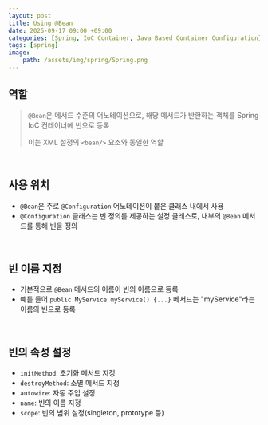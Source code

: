 ```yaml
---
layout: post
title: Using @Bean
date: 2025-09-17 09:00 +09:00
categories: [Spring, IoC Container, Java Based Container Configuration]
tags: [spring]
image:
    path: /assets/img/spring/Spring.png
---
```


## 역할

> `@Bean`은 메서드 수준의 어노테이션으로, 해당 메서드가 반환하는 객체를 Spring IoC 컨테이너에 빈으로 등록
>
> 이는 XML 설정의 `<bean/>` 요소와 동일한 역할

<br>

## 사용 위치

- `@Bean`은 주로 `@Configuration` 어노테이션이 붙은 클래스 내에서 사용
- `@Configuration` 클래스는 빈 정의를 제공하는 설정 클래스로, 내부의 `@Bean` 메서드를 통해 빈을 정의

<br>

## 빈 이름 지정

- 기본적으로 `@Bean` 메서드의 이름이 빈의 이름으로 등록
- 예를 들어 `public MyService myService() {...}` 메서드는 "myService"라는 이름의 빈으로 등록

<br>

## 빈의 속성 설정

- `initMethod`: 초기화 메서드 지정
- `destroyMethod`: 소멸 메서드 지정
- `autowire`: 자동 주입 설정
- `name`: 빈의 이름 지정
- `scope`: 빈의 범위 설정(singleton, prototype 등)
